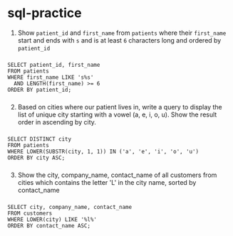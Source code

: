 # sql-practice

1. Show `patient_id` and `first_name` from `patients` where their `first_name` start and ends with `s` and is at least `6` characters long and ordered by `patient_id`
   
###
    SELECT patient_id, first_name
    FROM patients
    WHERE first_name LIKE 's%s'
      AND LENGTH(first_name) >= 6
    ORDER BY patient_id;
###


2. Based on cities where our patient lives in, write a query to display the list of unique city starting with a vowel (a, e, i, o, u). Show the result order in ascending by city.

###
    SELECT DISTINCT city
    FROM patients
    WHERE LOWER(SUBSTR(city, 1, 1)) IN ('a', 'e', 'i', 'o', 'u')
    ORDER BY city ASC;
###


3. Show the city, company_name, contact_name of all customers from cities which contains the letter 'L' in the city name, sorted by contact_name

###
    SELECT city, company_name, contact_name
    FROM customers
    WHERE LOWER(city) LIKE '%l%'
    ORDER BY contact_name ASC;
###
